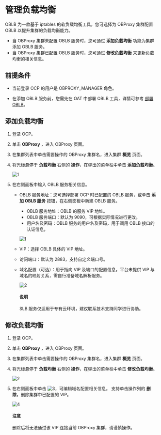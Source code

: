 # 管理负载均衡

OBLB 为一款基于 iptables 的软负载均衡工具，您可选择为 OBProxy 集群配置 OBLB 以提升集群的负载均衡能力。

* 当 OBProxy 集群未配置 OBLB 服务时，您可通过 **添加负载均衡** 功能为集群添加 OBLB 服务。
* 当 OBProxy 集群已配置 OBLB 服务时，您可通过 **修改负载均衡** 来更新负载均衡的相关信息。

## 前提条件

* 当前登录 OCP 的用户是 OBPROXY_MANAGER 角色。

* 在添加 OBLB 服务前，您需先在 OAT 中部署 OBLB 工具，详情可参考 [部署 OBLB](https://www.oceanbase.com/docs/enterprise-oat-doc-cn-10000000001092549)。

## 添加负载均衡

  1. 登录 OCP。

  2. 单击 **OBProxy** ，进入 OBProxy 页面。

  3. 在集群列表中单击需要操作的 OBProxy 集群名，进入集群 **概览** 页面。

  4. 将光标悬停于 **负载均衡** 右侧的 **操作**，在弹出的菜单栏中单击 **添加负载均衡**。

        ![1](https://obbusiness-private.oss-cn-shanghai.aliyuncs.com/doc/img/ocp/403-ce/%E6%B7%BB%E5%8A%A0%E8%B4%9F%E8%BD%BD%E5%9D%87%E8%A1%A1.png)

  5. 在右侧面板中输入 OBLB 服务相关信息。

     * OBLB 服务地址：您可选择部署 OCP 时已配置的 OBLB 服务，或单击 **添加 OBLB 服务** 按钮，在右侧面板中新建 OBLB 服务。

        * OBLB 服务地址：OBLB 的服务 VIP 地址。
        * OBLB 服务端口：默认为 9090，可根据实际情况进行更改。
        * 用户名及密码：OBLB 服务的用户名及密码，用于调用 OBLB 接口的认证信息。

         ![1](https://obbusiness-private.oss-cn-shanghai.aliyuncs.com/doc/img/ocp/402-cn/%E6%B7%BB%E5%8A%A0oblb%E6%9C%8D%E5%8A%A1.png)

     * VIP：选择 OBLB 具体的 VIP 地址。
     * 访问端口：默认为 2883，支持自定义端口号。
     * 域名配置（可选）：用于指向 VIP 及端口的配置信息，平台未提供 VIP 与域名的映射关系，需自行准备域名解析服务。

        ![2](https://obbusiness-private.oss-cn-shanghai.aliyuncs.com/doc/img/ocp/402-cn/%E6%B7%BB%E5%8A%A0%E8%B4%9F%E8%BD%BD%E5%9D%87%E8%A1%A1.png)

        <main id="notice" type='alert'>
        <h4>说明</h4>
        <p> SLB 服务仅适用于专有云环境，建议联系技术支持同学进行协助。</p>
        </main>

## 修改负载均衡

  1. 登录 OCP。

  2. 单击 **OBProxy** ，进入 OBProxy 页面。

  3. 在集群列表中单击需要操作的 OBProxy 集群名，进入集群 **概览** 页面。

  4. 将光标悬停于 **负载均衡** 右侧的 **操作**，在弹出的菜单栏中单击 **修改负载均衡**。

     ![2](https://obbusiness-private.oss-cn-shanghai.aliyuncs.com/doc/img/ocp/402-cn/%E4%BF%AE%E6%94%B9%E8%B4%9F%E8%BD%BD%E5%9D%87%E8%A1%A1%E6%8C%89%E9%92%AE.png)

  5. 在右侧面板中单击 ![3](https://obbusiness-private.oss-cn-shanghai.aliyuncs.com/doc/img/ocp/402-cn/%E7%BC%96%E8%BE%91%E6%8C%89%E9%92%AE.png)，可编辑域名配置相关信息。
    支持单击操作列的 **删除**，删除集群中已配置的 VIP。

     ![4](https://obbusiness-private.oss-cn-shanghai.aliyuncs.com/doc/img/ocp/402-cn/%E4%BF%AE%E6%94%B9%E8%B4%9F%E8%BD%BD%E5%9D%87%E8%A1%A1.png)

     	<main id="notice" type='alert'>
 		<h4>注意</h4>
 		<p>删除后将无法通过该 VIP 连接当前 OBProxy 集群，请谨慎操作。</p>
 		</main>
